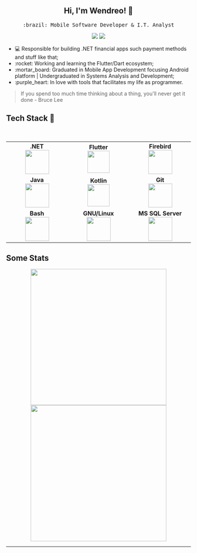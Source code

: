 <h2 align="center"> Hi, I'm Wendreo! 👋 <br/> </h2> 

<p align="center"> <samp>:brazil: Mobile Software Developer & I.T. Analyst</p>
  
<p align="center">
<a href="https://www.linkedin.com/in/wendreof/"><img src="https://img.shields.io/badge/linkedin-%230077B5.svg?&style=for-the-badge&logo=linkedin&logoColor=white"/></a>
<a href="https://instagram.com/wendreof"><img src="https://img.shields.io/badge/instagram-%23E4405F.svg?&style=for-the-badge&logo=instagram&logoColor=white"/></a>

<ul>
  <li>💻 Responsible for building .NET financial apps such payment methods and stuff like that;</li>
  <li>:rocket: Working and learning the Flutter/Dart ecosystem;</li>
  <li>:mortar_board: Graduated in Mobile App Development focusing Android platform | Undergraduated in Systems Analysis and Development;</li>
  <li>:purple_heart: In love with tools that facilitates my life as programmer.</li>
</ul>

> If you spend too much time thinking about a thing, you'll never get it done - Bruce Lee
  
## Tech Stack :wrench:
<br>
<table>
<tbody>
 <tr>

<td align="center" width="20%">
<span><b><center>.NET</center></b></span> 
<img height=65px src="https://upload.wikimedia.org/wikipedia/commons/0/0e/Microsoft_.NET_logo.png"> 
  
</td>

<td align="center" width="20%">
<span><b><center>Flutter</center></b></span> 
<img height=60px src="https://img.icons8.com/color/2x/flutter.png"> 
</td>

<td align="center" width="20%">
<span><b><center>Firebird</center></b></span> 
<img height=65px src="https://firebirdsql.org/file/about/ds-firebird-logo-1000.png"> 
</td>

<tr>
<td align="center" width="20%">
<span><b><center>Java</center></b></span> 
<img height=65px src="https://img.icons8.com/color/96/000000/java-coffee-cup-logo.png"> 
</td>
  
<td align="center" width="20%">
<span><b><center>Kotlin</center></b></span> 
<img height=60px src="https://img.icons8.com/color/48/000000/kotlin.png"> 
</td>
 

<td align="center" width="20%">
<span><b><center>Git</center></b></span> 
<img height=65px src="https://img.icons8.com/color/48/000000/git.png"> 
</td>

<tr>
<td align="center" width="20%">
<span><b><center>Bash</center></b></span> 
<img height=65px src="https://img.icons8.com/fluent/48/000000/console.png"> 
</td>

 <td align="center" width="20%">
<span><b><center>GNU/Linux</center></b></span> 
<img height=65px src="https://img.icons8.com/color/96/000000/linux.png"> 
</td> 


 <td align="center" width="20%">
<span><b><center>MS SQL Server</center></b></span> 
<img height=65px src="https://www.freeiconspng.com/uploads/sql-server-icon-8.png"> 
  
 </td> 

</tr>

</tbody>
</table>


## Some Stats
<p align = "center"   width="40%">
 <img height=370px src  = "https://wakatime.com/share/@wendreof/01827b46-e8e2-4410-9e17-1039b0931617.svg">

 <img height=370px src  = "https://wakatime.com/share/@wendreof/a169d910-f877-40e5-8fc5-61afedf88274.svg">
</p>

____


<!--

<p align = "center">
  <img src = "https://github-readme-stats.vercel.app/api?username=wendreof&show_icons=true&theme=dracula&line_height=27">
</p>
**wendreof/wendreof** is a ✨ _special_ ✨ repository because its `README.md` (this file) appears on your GitHub profile.

Here are some ideas to get you started:

- 🔭 I’m currently working on Credisan
- 🌱 I’m currently learning Flutter
- 👯 I’m looking to collaborate on 
- 🤔 I’m looking for help with ...
- 💬 Ask me about ...
- 📫 How to reach me: ...
- 😄 Pronouns: ...
- ⚡ Fun fact: ...
-->
